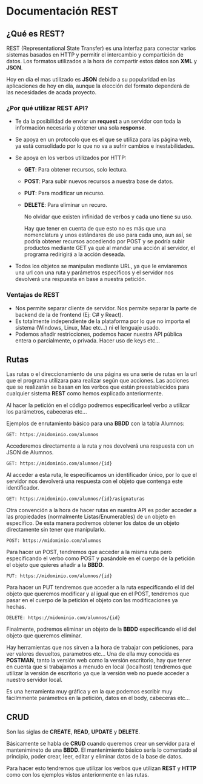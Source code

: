 # Documentación REST

## **¿Qué es REST?**

REST (Representational State Transfer) es una interfaz para conectar varios sistemas basados en HTTP y permitir el intercambio y compartición de datos. Los formatos utilizados a la hora de compartir estos datos son **XML** y **JSON**.

Hoy en día el mas utilizado es **JSON** debido a su popularidad en las aplicaciones de hoy en día, aunque la elección del formato dependerá de las necesidades de acada proyecto.

### ¿Por qué utilizar REST API?

- Te da la posibilidad de enviar un **request** a un servidor con toda la información necesaria y obtener una sola **response**.
- Se apoya en un protocolo que es el que se utiliza para las página web, ya está consolidado por lo que no va a sufrir cambios e inestabilidades.
- Se apoya en los verbos utilizados por HTTP:
    - **GET**: Para obtener recursos, solo lectura.
    - **POST**: Para subir nuevos recursos a nuestra base de datos.
    - **PUT**: Para modificar un recurso.
    - **DELETE**: Para eliminar un recuro. 
  
        No olvidar que existen infinidad de verbos y cada uno tiene su uso.

        Hay que tener en cuenta de que esto no es más que una nomenclatura y unos estándares de uso para cada uno, aun así, se podría obtener recursos accediendo por POST y se podría subir productos mediante GET ya qué al mandar una acción al servidor, el programa redirigirá a la acción deseada.

- Todos los objetos se manipulan mediante URL, ya que le enviaremos una url con una ruta y parámetros específicos y el servidor nos devolverá una respuesta en base a nuestra petición.

### Ventajas de REST

- Nos permite separar cliente de servidor. Nos permite separar la parte de backend de la de frontend (Ej: C# y React).
- Es totalmente independiente de la plataforma por lo que no importa el sistema (Windows, Linux, Mac etc...) ni el lenguaje usado.
- Podemos añadir restricciones, podemos hacer nuestra API pública entera o parcialmente, o privada. Hacer uso de keys etc...


## **Rutas**

Las rutas o el direccionamiento de una página es una serie de rutas en la url que el programa utilizara para realizar según que acciones. Las acciones que se realizarán se basan en los verbos que están preestablecidos para cualquier sistema **REST** como hemos explicado anteriormente.

 Al hacer la petición en el código podremos especificarleel verbo a utilizar los parámetros, cabeceras etc...

 Ejemplos de enrutamiento básico para una **BBDD** con la tabla Alumnos:

    GET: https://midominio.com/alumnos

Accederemos directamente a la ruta y nos devolverá una respuesta con un JSON de Alumnos.

    GET: https://midominio.com/alumnos/{id}

Al acceder a esta ruta, le especificamos un identificador único, por lo que el servidor nos devolverá una respuesta con el objeto que contenga este identificador.

    GET: https://midominio.com/alumnos/{id}/asignaturas

Otra convención a la hora de hacer rutas en nuestra API es poder acceder a las propiedades (normalmente Listas/Enumerables) de un objeto en específico. De esta manera podremos obtener los datos de un objeto directamente sin tener que manipularlo.

    POST: https://midominio.com/alumnos

Para hacer un POST, tendremos que acceder a la misma ruta pero especificando el verbo como POST y pasándole en el cuerpo de la petición el objeto que quieres añadir a la **BBDD**.

    PUT: https://midominio.com/alumnos/{id}

Para hacer un PUT tendremos que acceder a la ruta especificando el id del objeto que queremos modificar y al igual que en el POST, tendremos que pasar en el cuerpo de la petición el objeto con las modificaciones ya hechas.

    DELETE: https://midominio.com/alumnos/{id}

Finalmente, podremos eliminar un objeto de la **BBDD** especificando el id del objeto que queremos eliminar.

Hay herramientas que nos sirven a la hora de trabajar con peticiones, para ver valores devueltos, parametros etc... Una de ella muy conocida es **POSTMAN**, tanto la versión web como la versión escritorio, hay que tener en cuenta que si trabajamos a menudo en local (localhost) tendremos que utilizar la versión de escritorio ya que la versión web no puede acceder a nuestro servidor local.

Es una herramienta muy gráfica y en la que podemos escribir muy fácilmmente parámetros en la petición, datos en  el body, cabeceras etc...


## **CRUD**

Son las siglas de **CREATE**, **READ**, **UPDATE** y **DELETE**.

Básicamente se habla de **CRUD** cuando queremos crear un servidor para el mantenimineto de una **BBDD**.
El mantenimiento básico sería lo comentado al principio, poder crear, leer, editar y eliminar datos de la base de datos. 

Para hacer esto tendremos que utilizar los verbos que utilizan **REST** y **HTTP** como con los ejemplos vistos anteriormente en las rutas. 